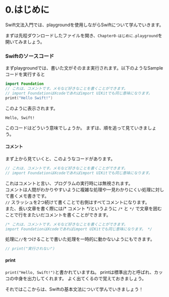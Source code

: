 # 0.はじめに

Swift文法入門では、playgroundを使用しながらSwiftについて学んでいきます。

まずは先程ダウンロードしたファイルを開き、`Chapter0-はじめに.playground`を開いてみましょう。


### Swiftのソースコード

まずplaygroundでは、書いた文がそのまま実行されます。以下のようなSampleコードを実行すると

```Swift
import Foundation
// これは、コメントです。メモなど好きなことを書くことができます。
// import FoundationはXcodeであればimport UIKitでも同じ意味になります。
print("Hello Swift!")
```

このように表示されます。

```
Hello, Swift!
```

このコードはどういう意味でしょうか。
まずは、順を追って見ていきましょう。

#### コメント
まず上から見ていくと、このようなコードがあります。  

```Swift
// これは、コメントです。メモなど好きなことを書くことができます。
// import FoundationはXcodeであればimport UIKitでも同じ意味になります。
```

これはコメントと言い、プログラムの実行時には無視されます。  
コメントは人間がわかりやすいように複雑な処理や一見わかりにくい処理に対して書くメモ書きです。  
`//` スラッシュを2つ続けて書くことで右側はすべてコメントになります。  
また、長い文章を書く際には/* コメント */というように `/*` と `*/` で文章を囲むことで行をまたいだコメントを書くことができます。

```Swift
/* これは、コメントです。メモなど好きなことを書くことができます。
import FoundationはXcodeであればimport UIKitでも同じ意味になります。 */
```
  
処理に`//`をつけることで書いた処理を一時的に動かないようにもできます。  

```Swift
// print("実行されない")
```

#### print

`print("Hello, Swift!")`と書かれていますね。
printは標準出力と呼ばれ、カッコの中身を出力してくれます。
よく出てくるので覚えておきましょう。

それではここからは、Swiftの基本文法について学んでいきましょう！

